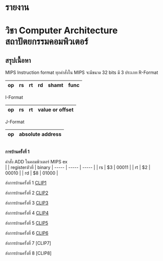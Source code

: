 # รายงาน
# วิชา Computer Architecture สถาปัตยกรรมคอมพิวเตอร์
## สรุปเนื้อหา
MIPS Instruction format
ทุกคำสั่งใน MIPS จะมีขนาด 32 bits
มี 3 ประเภท
R-Format

|op  | rs  |  rt | rd  | shamt  | func  |
----- | ----- | ----- | ----- | ----- | ----- |

I-Format

|op  | rs  |  rt | value or offset |
----- | ----- | ----- | ----- | 

J-Format

|op  | absolute address |
----- | ----- | 

<br>**การบ้านครั้งที่ 1**

คำสั่ง ADD ในคอมพิวเตอร์ MIPS
ex  
|     | registerตัวที่   | binary |
----- | ----- | ----- |
| rs | $3 | 00011 |
| rt | $2 | 00010 |
| rd | $8 | 01000 |


ส่งการบ้านครั้งที่ 1
[CLIP1](https://youtu.be/IyKyMtiQF5Q)

ส่งการบ้านครั้งที่ 2
[CLIP2](https://youtu.be/AhHoyF2xnng)

ส่งการบ้านครั้งที่ 3
[CLIP3](https://youtu.be/nflcyI8XoiA)

ส่งการบ้านครั้งที่ 4
[CLIP4](https://youtu.be/bEka1oMBni0)

ส่งการบ้านครั้งที่ 5
[CLIP5](https://youtu.be/tH1uvTTxsqw)

ส่งการบ้านครั้งที่ 6
[CLIP6](https://youtu.be/73PG4tqJF4I)

ส่งการบ้านครั้งที่ 7
[CLIP7]

ส่งการบ้านครั้งที่ 8
[CLIP8]






